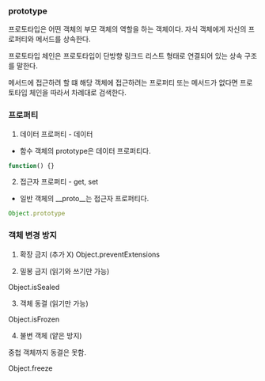 ### prototype

프로토타입은 어떤 객체의 부모 객체의 역할을 하는 객체이다. 자식 객체에게 자신의 프로퍼티와 메서드를 상속한다. 

프로토타입 체인은 프로토타입이 단방향 링크드 리스트 형태로 연결되어 있는 상속 구조를 말한다. 

메서드에 접근하려 할 떄 해당 객체에 접근하려는 프로퍼티 또는 메서드가 없다면 프로토타입 체인을 따라서 차례대로 검색한다. 

### 프로퍼티

1) 데이터 프로퍼티 - 데이터 
- 함수 객체의 prototype은 데이터 프로퍼티다. 

```jsx
function() {}

```

2) 접근자 프로퍼티 - get, set 
- 일반 객체의 __proto__는 접근자 프로퍼티다. 

```jsx
Object.prototype
```

### 객체 변경 방지

1) 확장 금지 (추가 X) 
Object.preventExtensions

2) 밀봉 금지 (읽기와 쓰기만 가능)

Object.isSealed

3) 객체 동결 (읽기만 가능)

Object.isFrozen

4) 불변 객체 (얕은 방지)

중첩 객체까지 동결은 못함.  

Object.freeze
